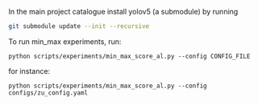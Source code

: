 In the main project catalogue install yolov5 (a submodule) by running 
```bash
git submodule update --init --recursive
```


To run min_max experiments, run:
```commandline
python scripts/experiments/min_max_score_al.py --config CONFIG_FILE
```

for instance:
```commandline
python scripts/experiments/min_max_score_al.py --config configs/zu_config.yaml
```